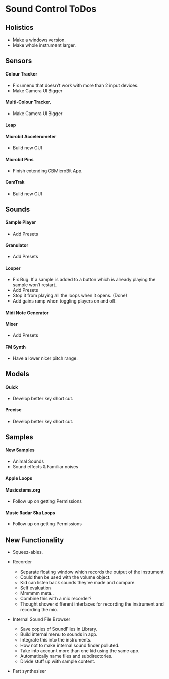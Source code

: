 # Sound Control ToDos

## Holistics
* Make a windows version.
* Make whole instrument larger.

## Sensors
#### Colour Tracker
* Fix umenu that doesn’t work with more than 2 input devices.
* Make Camera UI Bigger

#### Multi-Colour Tracker.
* Make Camera UI Bigger

#### Leap

#### Microbit Accelerometer
* Build new GUI

#### Microbit Pins
* Finish extending CBMicroBit App.

#### GamTrak
* Build new GUI


## Sounds
#### Sample Player
* Add Presets

#### Granulator
* Add Presets


#### Looper
* Fix Bug: If a sample is added to a button which is already playing the sample won’t restart.
* Add Presets
* Stop it from playing all the loops when it opens. (Done)
* Add gains ramp when toggling players on and off.

#### Midi Note Generator

#### Mixer
* Add Presets

#### FM Synth
* Have a lower nicer pitch range.


## Models
#### Quick
* Develop better key short cut.

#### Precise
* Develop better key short cut.


## Samples
#### New Samples
* Animal Sounds
* Sound effects & Familiar noises

#### Apple Loops

#### Musicstems.org
* Follow up on getting Permissions

#### Music Radar Ska Loops
* Follow up on getting Permissions


## New Functionality
* Squeez-ables. 

* Recorder
    * Separate floating window which records the output of the instrument
    * Could then be used with the volume object.
    * Kid can listen back sounds they've made and compare.
    * Self evaluation
    * Mmmmm meta..
    * Combine this with a mic recorder?
    * Thought shower different interfaces for recording the instrument and recording the mic.

* Internal Sound File Browser
    * Save copies of SoundFiles in Library.
    * Build internal menu to sounds in app.
    * Integrate this into the instruments.
    * How not to make internal sound finder polluted.
    * Take into account more than one kid using the same app.
    * Automatically name files and subdirectories.
    * Divide stuff up with sample content.

* Fart synthesiser